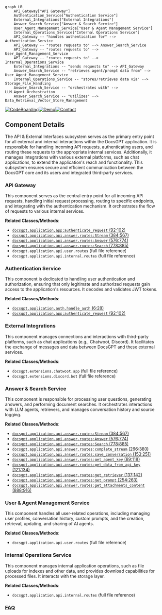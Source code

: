 ```mermaid
graph LR
    API_Gateway["API Gateway"]
    Authentication_Service["Authentication Service"]
    External_Integrations["External Integrations"]
    Answer_Search_Service["Answer & Search Service"]
    User_Agent_Management_Service["User & Agent Management Service"]
    Internal_Operations_Service["Internal Operations Service"]
    API_Gateway -- "handles authentication for" --> Authentication_Service
    API_Gateway -- "routes requests to" --> Answer_Search_Service
    API_Gateway -- "routes requests to" --> User_Agent_Management_Service
    API_Gateway -- "routes requests to" --> Internal_Operations_Service
    External_Integrations -- "sends requests to" --> API_Gateway
    Answer_Search_Service -- "retrieves agent/prompt data from" --> User_Agent_Management_Service
    Internal_Operations_Service -- "stores/retrieves data via" --> Storage_File_Handling
    Answer_Search_Service -- "orchestrates with" --> LLM_Agent_Orchestration
    Answer_Search_Service -- "utilizes" --> Data_Retrieval_Vector_Store_Management
```
[![CodeBoarding](https://img.shields.io/badge/Generated%20by-CodeBoarding-9cf?style=flat-square)](https://github.com/CodeBoarding/CodeBoarding)[![Demo](https://img.shields.io/badge/Try%20our-Demo-blue?style=flat-square)](https://www.codeboarding.org/demo)[![Contact](https://img.shields.io/badge/Contact%20us%20-%20contact@codeboarding.org-lightgrey?style=flat-square)](mailto:contact@codeboarding.org)

## Component Details

The API & External Interfaces subsystem serves as the primary entry point for all external and internal interactions within the DocsGPT application. It is responsible for handling incoming API requests, authenticating users, and routing these requests to the appropriate internal services. Additionally, it manages integrations with various external platforms, such as chat applications, to extend the application's reach and functionality. This subsystem ensures secure and efficient communication between the DocsGPT core and its users and integrated third-party services.

### API Gateway
This component serves as the central entry point for all incoming API requests, handling initial request processing, routing to specific endpoints, and integrating with the authentication mechanism. It orchestrates the flow of requests to various internal services.


**Related Classes/Methods**:

- <a href="https://github.com/arc53/docsgpt/blob/master/application/app.py#L92-L102" target="_blank" rel="noopener noreferrer">`docsgpt.application.app:authenticate_request` (92:102)</a>
- <a href="https://github.com/arc53/docsgpt/blob/master/application/api/answer/routes.py#L384-L567" target="_blank" rel="noopener noreferrer">`docsgpt.application.api.answer.routes:Stream` (384:567)</a>
- <a href="https://github.com/arc53/docsgpt/blob/master/application/api/answer/routes.py#L576-L774" target="_blank" rel="noopener noreferrer">`docsgpt.application.api.answer.routes:Answer` (576:774)</a>
- <a href="https://github.com/arc53/docsgpt/blob/master/application/api/answer/routes.py#L778-L885" target="_blank" rel="noopener noreferrer">`docsgpt.application.api.answer.routes:Search` (778:885)</a>
- `docsgpt.application.api.user.routes` (full file reference)
- `docsgpt.application.api.internal.routes` (full file reference)


### Authentication Service
This component is dedicated to handling user authentication and authorization, ensuring that only legitimate and authorized requests gain access to the application's resources. It decodes and validates JWT tokens.


**Related Classes/Methods**:

- <a href="https://github.com/arc53/docsgpt/blob/master/application/auth.py#L6-L28" target="_blank" rel="noopener noreferrer">`docsgpt.application.auth.handle_auth` (6:28)</a>
- <a href="https://github.com/arc53/docsgpt/blob/master/application/app.py#L92-L102" target="_blank" rel="noopener noreferrer">`docsgpt.application.app:authenticate_request` (92:102)</a>


### External Integrations
This component manages connections and interactions with third-party platforms, such as chat applications (e.g., Chatwoot, Discord). It facilitates the exchange of messages and data between DocsGPT and these external services.


**Related Classes/Methods**:

- `docsgpt.extensions.chatwoot.app` (full file reference)
- `docsgpt.extensions.discord.bot` (full file reference)


### Answer & Search Service
This component is responsible for processing user questions, generating answers, and performing document searches. It orchestrates interactions with LLM agents, retrievers, and manages conversation history and source logging.


**Related Classes/Methods**:

- <a href="https://github.com/arc53/docsgpt/blob/master/application/api/answer/routes.py#L384-L567" target="_blank" rel="noopener noreferrer">`docsgpt.application.api.answer.routes:Stream` (384:567)</a>
- <a href="https://github.com/arc53/docsgpt/blob/master/application/api/answer/routes.py#L576-L774" target="_blank" rel="noopener noreferrer">`docsgpt.application.api.answer.routes:Answer` (576:774)</a>
- <a href="https://github.com/arc53/docsgpt/blob/master/application/api/answer/routes.py#L778-L885" target="_blank" rel="noopener noreferrer">`docsgpt.application.api.answer.routes:Search` (778:885)</a>
- <a href="https://github.com/arc53/docsgpt/blob/master/application/api/answer/routes.py#L266-L380" target="_blank" rel="noopener noreferrer">`docsgpt.application.api.answer.routes:complete_stream` (266:380)</a>
- <a href="https://github.com/arc53/docsgpt/blob/master/application/api/answer/routes.py#L153-L251" target="_blank" rel="noopener noreferrer">`docsgpt.application.api.answer.routes:save_conversation` (153:251)</a>
- <a href="https://github.com/arc53/docsgpt/blob/master/application/api/answer/routes.py#L89-L118" target="_blank" rel="noopener noreferrer">`docsgpt.application.api.answer.routes:get_agent_key` (89:118)</a>
- <a href="https://github.com/arc53/docsgpt/blob/master/application/api/answer/routes.py#L121-L134" target="_blank" rel="noopener noreferrer">`docsgpt.application.api.answer.routes:get_data_from_api_key` (121:134)</a>
- <a href="https://github.com/arc53/docsgpt/blob/master/application/api/answer/routes.py#L137-L142" target="_blank" rel="noopener noreferrer">`docsgpt.application.api.answer.routes:get_retriever` (137:142)</a>
- <a href="https://github.com/arc53/docsgpt/blob/master/application/api/answer/routes.py#L254-L263" target="_blank" rel="noopener noreferrer">`docsgpt.application.api.answer.routes:get_prompt` (254:263)</a>
- <a href="https://github.com/arc53/docsgpt/blob/master/application/api/answer/routes.py#L888-L916" target="_blank" rel="noopener noreferrer">`docsgpt.application.api.answer.routes:get_attachments_content` (888:916)</a>


### User & Agent Management Service
This component handles all user-related operations, including managing user profiles, conversation history, custom prompts, and the creation, retrieval, updating, and sharing of AI agents.


**Related Classes/Methods**:

- `docsgpt.application.api.user.routes` (full file reference)


### Internal Operations Service
This component manages internal application operations, such as file uploads for indexes and other data, and provides download capabilities for processed files. It interacts with the storage layer.


**Related Classes/Methods**:

- `docsgpt.application.api.internal.routes` (full file reference)




### [FAQ](https://github.com/CodeBoarding/GeneratedOnBoardings/tree/main?tab=readme-ov-file#faq)